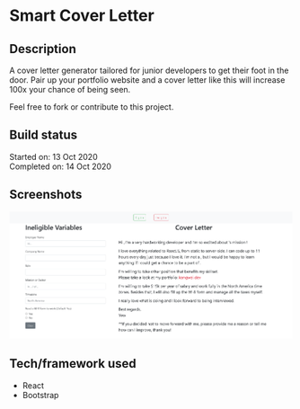 # Smart Cover Letter

## Description

A cover letter generator tailored for junior developers to get their foot in the door. Pair up your portfolio website and a cover letter like this will increase 100x your chance of being seen.

Feel free to fork or contribute to this project.

## Build status

Started on: 13 Oct 2020 <br>
Completed on: 14 Oct 2020 <br>

## Screenshots

![Landing Page](https://github.com/yewyewXD/Smart-Cover-Letter/blob/master/readme-images/landing.png?raw=true 'Landing Page')

## Tech/framework used

- React
- Bootstrap
